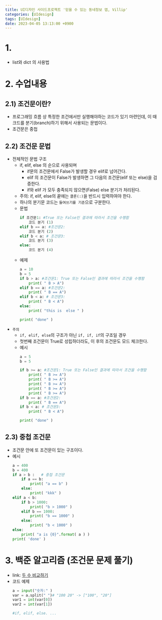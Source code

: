 ```yaml
---
title: UI디자인 사이드프로젝트 '믿을 수 있는 동네정보 앱, Villip'
categories: [UIdesign]
tags: [UIdesign]
date: 2023-04-05 13:13:00 +0900
---
```

# 1. 
- list와 dict 의 사용법 

# 2. 수업내용
## 2.1) 조건문이란?
- 프로그래밍 흐름 상 특정한 조건에서만 실행해야하는 코드가 있기 마련인데, 이 때 크드를 분기(branch)하기 위해서 사용되는 문법이다.
- 조건문은 중첩 

## 2.2) 조건문 문법
- 전체적인 문법 구조
  - if, elif, else 의 순으로 사용되며
    - if문의 조건문에서 False가 발생할 경우 elif로 넘어간다.
    - elif 의 조건문이 False가 발생하면 그 다음의 조건문(elif 또는 else)을 검증한다.
    - if와 elif 가 모두 충족되지 않으면(False) else 분기가 처리된다.
  - 주의: if, elif, else의 끝에는 `콜론(:)`을 반드시 입력하여야 한다.
  - 하나의 분기문 코드는 `들여쓰기를 기준`으로 구분한다.
  - 문법
    ```python
    if 조건문1: #True 또는 False인 결과에 따라서 조건을 수행함
        코드 분기 (1)
    elif b == a: #조건문2:
        코드 분기 (2)
    elif b < a: # 조건문3:
        코드 분기 (3)
    else:
        코드 분기 (4)
    ```
  - 예제
    ```python
    a = 10
    b = 5
    if b > a: #조건문1: True 또는 False인 결과에 따라서 조건을 수행함
        print( " B > A")
    elif b == a: #조건문2:
        print( " B == A")
    elif b < a: # 조건문3:
        print( " B < A")
    else:
        print( "this is  else " )

    print( "done" )
    ```
- `주의`
  - `if, elif, else`의 구조가 아닌 `if, if, if`의 구조일 경우
  - 첫번째 조건문이 True로 성립하더라도, 이 후의 조건문도 모드 체크한다.
  - 예시
    ```python
    a = 5
    b = 5

    if b >= a: #조건문1: True 또는 False인 결과에 따라서 조건을 수행함
        print( " B >= A")
        print( " B >= A")
        print( " B >= A")
        print( " B >= A")
        print( " B >= A")
    if b == a: #조건문2:
        print( " B == A")
    if b < a: # 조건문3:
        print( " B < A")

    print( "done" )
    ```
## 2.3) 중첩 조건문
- 조건문 안에 또 조건문이 있는 구조이다.
- 예시
    ```python
    a = 400
    b = 400
    if a > b :   # 중첩 조건문
        if a == b:
            print( "a == b" )
        else:
            print( "kkk" )
    elif a < b:
        if b > 1000:
            print( "b > 1000" )
        elif b == 1000:
            print( "b == 1000" )
        else:
            print( "b < 1000" )
    else:
        print( "a is {0}".format( a ) )
    print( 'done' )
    ```

# 3. 백준 알고리즘 (조건문 문제 풀기)
- link: [두 수 비교하기](https://www.acmicpc.net/problem/1330)
- 코드 예제
    ```python
    a = input("숫자:" )
    var = a.split(" ")# "100 20" -> ["100", "20"]
    var1 = int(var[0])
    var2 = int(var[1])

    #if, elif, else. ...
    ```
